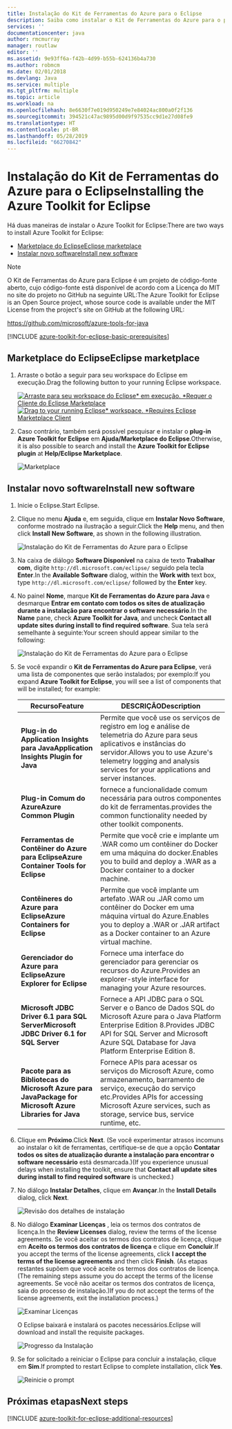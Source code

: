 ```yaml
---
title: Instalação do Kit de Ferramentas do Azure para o Eclipse
description: Saiba como instalar o Kit de Ferramentas do Azure para o plug-in Eclipse para criar e implantar aplicativos de nuvem no Azure.
services: ''
documentationcenter: java
author: rmcmurray
manager: routlaw
editor: ''
ms.assetid: 9e93ff6a-f42b-4d99-b55b-624136b4a730
ms.author: robmcm
ms.date: 02/01/2018
ms.devlang: Java
ms.service: multiple
ms.tgt_pltfrm: multiple
ms.topic: article
ms.workload: na
ms.openlocfilehash: 8e6630f7e019d950249e7e84024ac800a0f2f136
ms.sourcegitcommit: 394521c47ac9895d00d9f97535cc9d1e27d08fe9
ms.translationtype: HT
ms.contentlocale: pt-BR
ms.lasthandoff: 05/28/2019
ms.locfileid: "66270842"
---
```

# <a name="installing-the-azure-toolkit-for-eclipse"></a><span data-ttu-id="024f2-103">Instalação do Kit de Ferramentas do Azure para o Eclipse</span><span class="sxs-lookup"><span data-stu-id="024f2-103">Installing the Azure Toolkit for Eclipse</span></span>

<span data-ttu-id="024f2-104">Há duas maneiras de instalar o Azure Toolkit for Eclipse:</span><span class="sxs-lookup"><span data-stu-id="024f2-104">There are two ways to install Azure Toolkit for Eclipse:</span></span>

  - [<span data-ttu-id="024f2-105">Marketplace do Eclipse</span><span class="sxs-lookup"><span data-stu-id="024f2-105">Eclipse marketplace</span></span>](#eclipse-marketplace)
  - [<span data-ttu-id="024f2-106">Instalar novo software</span><span class="sxs-lookup"><span data-stu-id="024f2-106">Install new software</span></span>](#install-new-software)

> [!NOTE] 
> 
> <span data-ttu-id="024f2-107">O Kit de Ferramentas do Azure para Eclipse é um projeto de código-fonte aberto, cujo código-fonte está disponível de acordo com a Licença do MIT no site do projeto no GitHub na seguinte URL:</span><span class="sxs-lookup"><span data-stu-id="024f2-107">The Azure Toolkit for Eclipse is an Open Source project, whose source code is available under the MIT License from the project's site on GitHub at the following URL:</span></span> 
> 
> <https://github.com/microsoft/azure-tools-for-java> 
> 

[!INCLUDE [azure-toolkit-for-eclipse-basic-prerequisites](../includes/azure-toolkit-for-eclipse-basic-prerequisites.md)]

## <a name="eclipse-marketplace"></a><span data-ttu-id="024f2-108">Marketplace do Eclipse</span><span class="sxs-lookup"><span data-stu-id="024f2-108">Eclipse marketplace</span></span>

1. <span data-ttu-id="024f2-109">Arraste o botão a seguir para seu workspace do Eclipse em execução.</span><span class="sxs-lookup"><span data-stu-id="024f2-109">Drag the following button to your running Eclipse workspace.</span></span>

    <span data-ttu-id="024f2-110">[![Arraste para seu workspace do Eclipse* em execução. *Requer o Cliente do Eclipse Marketplace](https://marketplace.eclipse.org/sites/all/themes/solstice/public/images/marketplace/btn-install.png)](http://marketplace.eclipse.org/marketplace-client-intro?mpc_install=1919278 "Arraste para seu workspace do Eclipse* em execução. *Requer o Cliente do Eclipse Marketplace")</span><span class="sxs-lookup"><span data-stu-id="024f2-110">[![Drag to your running Eclipse* workspace. *Requires Eclipse Marketplace Client](https://marketplace.eclipse.org/sites/all/themes/solstice/public/images/marketplace/btn-install.png)](http://marketplace.eclipse.org/marketplace-client-intro?mpc_install=1919278 "Drag to your running Eclipse* workspace. *Requires Eclipse Marketplace Client")</span></span>

2. <span data-ttu-id="024f2-111">Caso contrário, também será possível pesquisar e instalar o **plug-in Azure Toolkit for Eclipse** em **Ajuda/Marketplace do Eclipse**.</span><span class="sxs-lookup"><span data-stu-id="024f2-111">Otherwise, it is also possible to search and install the **Azure Toolkit for Eclipse plugin** at **Help/Eclipse Marketplace**.</span></span>

    ![Marketplace](./media/azure-toolkit-for-eclipse-installation/marketplace.png)

## <a name="install-new-software"></a><span data-ttu-id="024f2-113">Instalar novo software</span><span class="sxs-lookup"><span data-stu-id="024f2-113">Install new software</span></span>

1. <span data-ttu-id="024f2-114">Inicie o Eclipse.</span><span class="sxs-lookup"><span data-stu-id="024f2-114">Start Eclipse.</span></span>

1. <span data-ttu-id="024f2-115">Clique no menu **Ajuda** e, em seguida, clique em **Instalar Novo Software**, conforme mostrado na ilustração a seguir.</span><span class="sxs-lookup"><span data-stu-id="024f2-115">Click the **Help** menu, and then click **Install New Software**, as shown in the following illustration.</span></span>

   ![Instalação do Kit de Ferramentas do Azure para o Eclipse][01]

1. <span data-ttu-id="024f2-117">Na caixa de diálogo **Software Disponível** na caixa de texto **Trabalhar com**, digite `http://dl.microsoft.com/eclipse/` seguido pela tecla **Enter**.</span><span class="sxs-lookup"><span data-stu-id="024f2-117">In the **Available Software** dialog, within the **Work with** text box, type `http://dl.microsoft.com/eclipse/` followed by the **Enter** key.</span></span>

1. <span data-ttu-id="024f2-118">No painel **Nome**, marque **Kit de Ferramentas do Azure para Java** e desmarque **Entrar em contato com todos os sites de atualização durante a instalação para encontrar o software necessário**.</span><span class="sxs-lookup"><span data-stu-id="024f2-118">In the **Name** pane, check **Azure Toolkit for Java**, and uncheck **Contact all update sites during install to find required software**.</span></span> <span data-ttu-id="024f2-119">Sua tela será semelhante à seguinte:</span><span class="sxs-lookup"><span data-stu-id="024f2-119">Your screen should appear similar to the following:</span></span>

   ![Instalação do Kit de Ferramentas do Azure para o Eclipse][02]

1. <span data-ttu-id="024f2-121">Se você expandir o **Kit de Ferramentas do Azure para Eclipse**, verá uma lista de componentes que serão instalados; por exemplo:</span><span class="sxs-lookup"><span data-stu-id="024f2-121">If you expand **Azure Toolkit for Eclipse**, you will see a list of components that will be installed; for example:</span></span>

   | <span data-ttu-id="024f2-122">Recurso</span><span class="sxs-lookup"><span data-stu-id="024f2-122">Feature</span></span> | <span data-ttu-id="024f2-123">DESCRIÇÃO</span><span class="sxs-lookup"><span data-stu-id="024f2-123">Description</span></span> | 
   |---|---| 
   | <span data-ttu-id="024f2-124">**Plug-in do Application Insights para Java**</span><span class="sxs-lookup"><span data-stu-id="024f2-124">**Application Insights Plugin for Java**</span></span> | <span data-ttu-id="024f2-125">Permite que você use os serviços de registro em log e análise de telemetria do Azure para seus aplicativos e instâncias do servidor.</span><span class="sxs-lookup"><span data-stu-id="024f2-125">Allows you to use Azure's telemetry logging and analysis services for your applications and server instances.</span></span> | 
   | <span data-ttu-id="024f2-126">**Plug-in Comum do Azure**</span><span class="sxs-lookup"><span data-stu-id="024f2-126">**Azure Common Plugin**</span></span> | <span data-ttu-id="024f2-127">fornece a funcionalidade comum necessária para outros componentes do kit de ferramentas.</span><span class="sxs-lookup"><span data-stu-id="024f2-127">provides the common functionality needed by other toolkit components.</span></span> | 
   | <span data-ttu-id="024f2-128">**Ferramentas de Contêiner do Azure para Eclipse**</span><span class="sxs-lookup"><span data-stu-id="024f2-128">**Azure Container Tools for Eclipse**</span></span> | <span data-ttu-id="024f2-129">Permite que você crie e implante um .WAR como um contêiner do Docker em uma máquina do docker.</span><span class="sxs-lookup"><span data-stu-id="024f2-129">Enables you to build and deploy a .WAR as a Docker container to a docker machine.</span></span> | 
   | <span data-ttu-id="024f2-130">**Contêineres do Azure para Eclipse**</span><span class="sxs-lookup"><span data-stu-id="024f2-130">**Azure Containers for Eclipse**</span></span> | <span data-ttu-id="024f2-131">Permite que você implante um artefato .WAR ou .JAR como um contêiner do Docker em uma máquina virtual do Azure.</span><span class="sxs-lookup"><span data-stu-id="024f2-131">Enables you to deploy a .WAR or .JAR artifact as a Docker container to an Azure virtual machine.</span></span> | 
   | <span data-ttu-id="024f2-132">**Gerenciador do Azure para Eclipse**</span><span class="sxs-lookup"><span data-stu-id="024f2-132">**Azure Explorer for Eclipse**</span></span> | <span data-ttu-id="024f2-133">Fornece uma interface do gerenciador para gerenciar os recursos do Azure.</span><span class="sxs-lookup"><span data-stu-id="024f2-133">Provides an explorer-style interface for managing your Azure resources.</span></span> | 
   | <span data-ttu-id="024f2-134">**Microsoft JDBC Driver 6.1 para SQL Server**</span><span class="sxs-lookup"><span data-stu-id="024f2-134">**Microsoft JDBC Driver 6.1 for SQL Server**</span></span> | <span data-ttu-id="024f2-135">Fornece a API JDBC para o SQL Server e o Banco de Dados SQL do Microsoft Azure para o Java Platform Enterprise Edition 8.</span><span class="sxs-lookup"><span data-stu-id="024f2-135">Provides JDBC API for SQL Server and Microsoft Azure SQL Database for Java Platform Enterprise Edition 8.</span></span> | 
   | <span data-ttu-id="024f2-136">**Pacote para as Bibliotecas do Microsoft Azure para Java**</span><span class="sxs-lookup"><span data-stu-id="024f2-136">**Package for Microsoft Azure Libraries for Java**</span></span> | <span data-ttu-id="024f2-137">Fornece APIs para acessar os serviços do Microsoft Azure, como armazenamento, barramento de serviço, execução do serviço etc.</span><span class="sxs-lookup"><span data-stu-id="024f2-137">Provides APIs for accessing Microsoft Azure services, such as storage, service bus, service runtime, etc.</span></span> | 

1. <span data-ttu-id="024f2-138">Clique em **Próximo**.</span><span class="sxs-lookup"><span data-stu-id="024f2-138">Click **Next**.</span></span> <span data-ttu-id="024f2-139">(Se você experimentar atrasos incomuns ao instalar o kit de ferramentas, certifique-se de que a opção **Contatar todos os sites de atualização durante a instalação para encontrar o software necessário** está desmarcada.)</span><span class="sxs-lookup"><span data-stu-id="024f2-139">(If you experience unusual delays when installing the toolkit, ensure that **Contact all update sites during install to find required software** is unchecked.)</span></span>

1. <span data-ttu-id="024f2-140">No diálogo **Instalar Detalhes**, clique em **Avançar**.</span><span class="sxs-lookup"><span data-stu-id="024f2-140">In the **Install Details** dialog, click **Next**.</span></span>

   ![Revisão dos detalhes de instalação][03]

1. <span data-ttu-id="024f2-142">No diálogo **Examinar Licenças** , leia os termos dos contratos de licença.</span><span class="sxs-lookup"><span data-stu-id="024f2-142">In the **Review Licenses** dialog, review the terms of the license agreements.</span></span> <span data-ttu-id="024f2-143">Se você aceitar os termos dos contratos de licença, clique em **Aceito os termos dos contratos de licença** e clique em **Concluir**.</span><span class="sxs-lookup"><span data-stu-id="024f2-143">If you accept the terms of the license agreements, click **I accept the terms of the license agreements** and then click **Finish**.</span></span> <span data-ttu-id="024f2-144">(As etapas restantes supõem que você aceite os termos dos contratos de licença.</span><span class="sxs-lookup"><span data-stu-id="024f2-144">(The remaining steps assume you do accept the terms of the license agreements.</span></span> <span data-ttu-id="024f2-145">Se você não aceitar os termos dos contratos de licença, saia do processo de instalação.)</span><span class="sxs-lookup"><span data-stu-id="024f2-145">If you do not accept the terms of the license agreements, exit the installation process.)</span></span>

   ![Examinar Licenças][04]

   <span data-ttu-id="024f2-147">O Eclipse baixará e instalará os pacotes necessários.</span><span class="sxs-lookup"><span data-stu-id="024f2-147">Eclipse will download and install the requisite packages.</span></span>

   ![Progresso da Instalação][05]

1. <span data-ttu-id="024f2-149">Se for solicitado a reiniciar o Eclipse para concluir a instalação, clique em **Sim**.</span><span class="sxs-lookup"><span data-stu-id="024f2-149">If prompted to restart Eclipse to complete installation, click **Yes**.</span></span>

   ![Reinicie o prompt][06]

## <a name="next-steps"></a><span data-ttu-id="024f2-151">Próximas etapas</span><span class="sxs-lookup"><span data-stu-id="024f2-151">Next steps</span></span>

[!INCLUDE [azure-toolkit-for-eclipse-additional-resources](../includes/azure-toolkit-for-eclipse-additional-resources.md)]

<!-- URL List -->

<!-- Legacy MSDN URL = https://msdn.microsoft.com/library/azure/hh690946.aspx -->

<!-- IMG List -->
[01]: media/azure-toolkit-for-eclipse-installation/eclipse-installation-01.png
[02]: media/azure-toolkit-for-eclipse-installation/eclipse-installation-02.png
[03]: media/azure-toolkit-for-eclipse-installation/eclipse-installation-03.png
[04]: media/azure-toolkit-for-eclipse-installation/eclipse-installation-04.png
[05]: media/azure-toolkit-for-eclipse-installation/eclipse-installation-05.png
[06]: media/azure-toolkit-for-eclipse-installation/eclipse-installation-06.png
